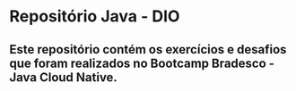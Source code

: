 # Repositório Java - DIO </br>

## Este repositório contém os exercícios e desafios que foram realizados no Bootcamp Bradesco - Java Cloud Native.
